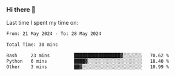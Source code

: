 ### Hi there 👋

<!--
**Grav1tum/Grav1tum** is a ✨ _special_ ✨ repository because its `README.md` (this file) appears on your GitHub profile.

Here are some ideas to get you started:

- 🔭 I’m currently working on ...
- 🌱 I’m currently learning ...
- 👯 I’m looking to collaborate on ...
- 🤔 I’m looking for help with ...
- 💬 Ask me about ...
- 📫 How to reach me: ...
- 😄 Pronouns: ...
- ⚡ Fun fact: ...
-->
Last time I spent my time on:
<!--START_SECTION:waka-->

```txt
From: 21 May 2024 - To: 28 May 2024

Total Time: 30 mins

Bash     23 mins         █████████████████▓░░░░░░░   70.62 %
Python   6 mins          ████▓░░░░░░░░░░░░░░░░░░░░   18.40 %
Other    3 mins          ██▓░░░░░░░░░░░░░░░░░░░░░░   10.99 %
```

<!--END_SECTION:waka-->
